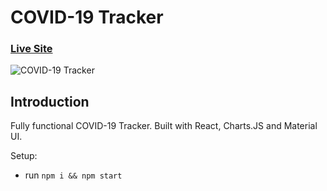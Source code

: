 # COVID-19 Tracker

### [Live Site](https://react-covid19-tracking.netlify.app/)

![COVID-19 Tracker](https://i.ibb.co/TLNWQNy/Screen-Shot-2021-12-14-at-7-20-41-PM.png)

## Introduction

Fully functional COVID-19 Tracker. Built with React, Charts.JS and Material UI.

Setup:
- run ```npm i && npm start```
